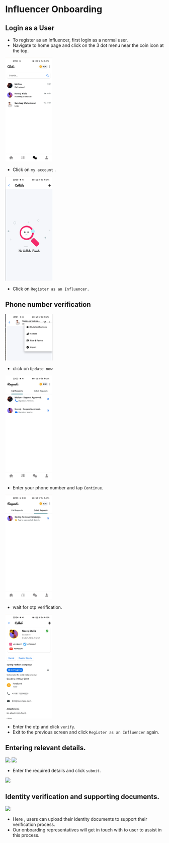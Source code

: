 # Influencer Onboarding

## Login as a User

* To register as an Influencer, first login as a normal user.
* Navigate to home page and click on the 3 dot menu near the coin icon at the top.

<img src="image-3.png" width=150 >

* Click on `my account` .

<img src="./image-4.png" width=150 >

* Click on `Register as an Influencer.`

## Phone number verification 
<img src="./image-5.png" width=150 >

* click on `Update now`

<img src="./image-6.png" width=150 >

* Enter your phone number and tap `Continue`.

<img src="./image-7.png" width=150 >

* wait for otp verification.

<img src="./image-8.png" width=150 >

* Enter the otp and click `verify`.
* Exit to the previous screen and click `Register as an Influencer` again.

## Entering relevant details.
<img src="./influencer_details.png" width=150 >
<img src="./influencer_details2.png" width=150 >

* Enter the required details and click `submit`.

<img src="./details_submitted.png" width=150 >

## Identity verification and supporting documents.

<img src="./supporting_docs.png" width=150 >

* Here , users can upload their identity documents to support their verification process.
* Our onboarding representatives will get in touch with to user to assist in this process.